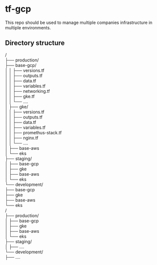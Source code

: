 # tf-gcp

This repo should be used to manage multiple companies infrastructure in multiple environments.

## Directory structure
<company-a>/ </br>
├── production/ </br>
├── base-gcp/</br>
│   │   ├── versions.tf</br>
│   │   ├── outputs.tf</br>
│   │   ├── data.tf</br>
│   │   ├── variables.tf</br>
│   │   ├── networking.tf</br>
│   │   ├── gke.tf</br>
│   │   └── ....</br>
│   ├── gke/</br>
│   │   ├── versions.tf</br>
│   │   ├── outputs.tf</br>
│   │   ├── data.tf</br>
│   │   ├── variables.tf</br>
│   │   ├── promethus-stack.tf</br>
│   │   ├── nginx.tf</br>
│   │   └── ....</br>
│   ├── base-aws </br>
│   └── eks </br>
├── staging/ </br>
│   ├── base-gcp </br>
│   ├── gke </br>
│   ├── base-aws </br>
│   └── eks </br>
└── development/ </br>
├── base-gcp</br>
├── gke</br>
├── base-aws</br>
└── eks</br>
<company-b>/</br>
├── production/</br>
│   ├── base-gcp</br>
│   ├── gke</br>
│   ├── base-aws</br>
│   └── eks</br>
├── staging/</br>
│   ├── ....</br>
└── development/</br>
├── ....</br>
